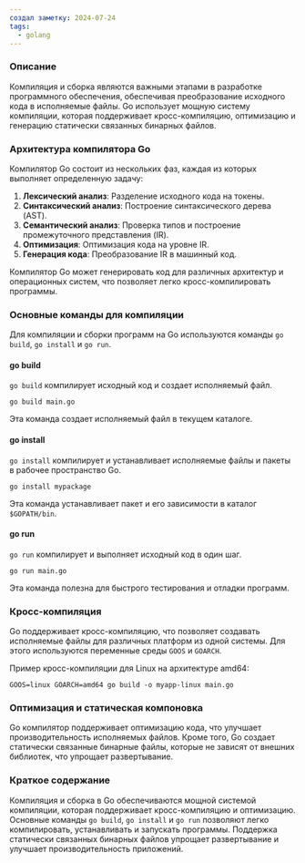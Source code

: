 ```yaml
---
создал заметку: 2024-07-24
tags:
  - golang
---
```

### Описание
Компиляция и сборка являются важными этапами в разработке программного обеспечения, обеспечивая преобразование исходного кода в исполняемые файлы. Go использует мощную систему компиляции, которая поддерживает кросс-компиляцию, оптимизацию и генерацию статически связанных бинарных файлов.

### Архитектура компилятора Go

Компилятор Go состоит из нескольких фаз, каждая из которых выполняет определенную задачу:
1. **Лексический анализ**: Разделение исходного кода на токены.
2. **Синтаксический анализ**: Построение синтаксического дерева (AST).
3. **Семантический анализ**: Проверка типов и построение промежуточного представления (IR).
4. **Оптимизация**: Оптимизация кода на уровне IR.
5. **Генерация кода**: Преобразование IR в машинный код.

Компилятор Go может генерировать код для различных архитектур и операционных систем, что позволяет легко кросс-компилировать программы.

### Основные команды для компиляции

Для компиляции и сборки программ на Go используются команды `go build`, `go install` и `go run`.

#### go build

`go build` компилирует исходный код и создает исполняемый файл.
```shell
go build main.go
```
Эта команда создает исполняемый файл в текущем каталоге.

#### go install

`go install` компилирует и устанавливает исполняемые файлы и пакеты в рабочее пространство Go.
```shell
go install mypackage
```
Эта команда устанавливает пакет и его зависимости в каталог `$GOPATH/bin`.

#### go run

`go run` компилирует и выполняет исходный код в один шаг.
```shell
go run main.go
```
Эта команда полезна для быстрого тестирования и отладки программ.

### Кросс-компиляция

Go поддерживает кросс-компиляцию, что позволяет создавать исполняемые файлы для различных платформ из одной системы. Для этого используются переменные среды `GOOS` и `GOARCH`.

Пример кросс-компиляции для Linux на архитектуре amd64:
```shell
GOOS=linux GOARCH=amd64 go build -o myapp-linux main.go
```

### Оптимизация и статическая компоновка

Go компилятор поддерживает оптимизацию кода, что улучшает производительность исполняемых файлов. Кроме того, Go создает статически связанные бинарные файлы, которые не зависят от внешних библиотек, что упрощает развертывание.

### Краткое содержание

Компиляция и сборка в Go обеспечиваются мощной системой компиляции, которая поддерживает кросс-компиляцию и оптимизацию. Основные команды `go build`, `go install` и `go run` позволяют легко компилировать, устанавливать и запускать программы. Поддержка статически связанных бинарных файлов упрощает развертывание и улучшает производительность приложений.
